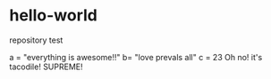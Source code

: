 # hello-world
repository test


a = "everything is awesome!!"
b= "love prevals all"
c = 23
Oh no! it's tacodile! SUPREME!
